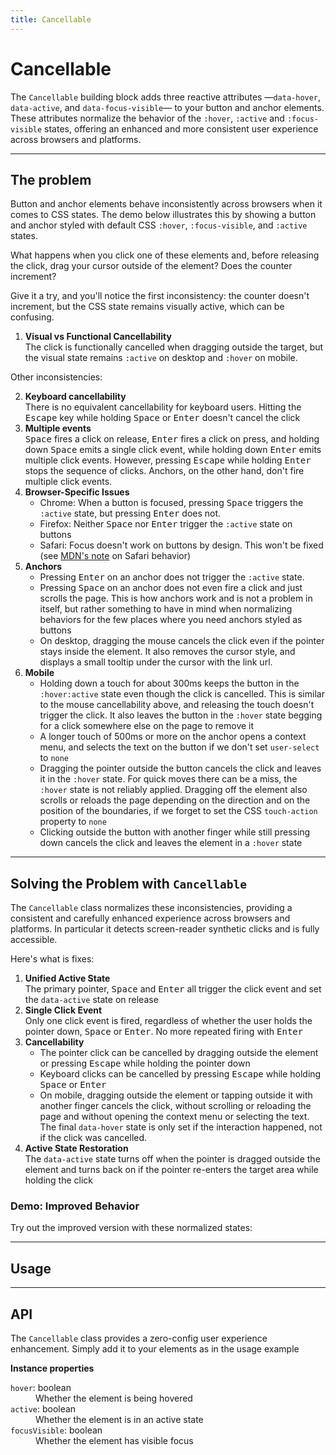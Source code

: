 ```yaml
---
title: Cancellable
---
```


<script lang="ts">
  import Demo from "$components/Demo.svelte";
  import Highlighter from "$components/Highlighter.svelte";
</script>

# Cancellable

The `Cancellable` building block adds three reactive attributes —<span class="whitespace-nowrap">`data-hover`</span>, <span class="whitespace-nowrap">`data-active`</span>, and <span class="whitespace-nowrap">`data-focus-visible`</span>— to your button and anchor elements. These attributes normalize the behavior of the `:hover`, `:active` and `:focus-visible` states, offering an enhanced and more consistent user experience across browsers and platforms.

---

## The problem

Button and anchor elements behave inconsistently across browsers when it comes to CSS states.
The demo below illustrates this by showing a button and anchor styled with default CSS `:hover`, `:focus-visible`, and `:active` states.

What happens when you click one of these elements and, before releasing the click, drag your cursor outside of the element? Does the counter increment?

Give it a try, and you'll notice the first inconsistency: the counter doesn't increment, but the CSS state remains visually active, which can be confusing.

1. **Visual vs Functional Cancellability** <br>
    The click is functionally cancelled when dragging outside the target, but the visual state remains `:active` on desktop and `:hover` on mobile.


<Demo file="./defaults.svelte" value="result" />

Other inconsistencies:

2. **Keyboard cancellability** <br>
  There is no equivalent cancellability for keyboard users. Hitting the <kbd>Escape</kbd> key while holding <kbd>Space</kbd> or <kbd>Enter</kbd> doesn't cancel the click
3. **Multiple events** <br>
  <kbd>Space</kbd> fires a click on release, <kbd>Enter</kbd> fires a click on press, and holding down <kbd>Space</kbd> emits a single click event, while holding down <kbd>Enter</kbd> emits multiple click events. However, pressing <kbd>Escape</kbd> while holding <kbd>Enter</kbd> stops the sequence of clicks. Anchors, on the other hand, don't fire multiple click events.
4. **Browser-Specific Issues** <br>
   - <span class="font-semibold">Chrome</span>: When a button is focused, pressing <kbd>Space</kbd> triggers the `:active` state, but pressing <kbd>Enter</kbd> does not.
   - <span class="font-semibold">Firefox</span>: Neither <kbd>Space</kbd> nor <kbd>Enter</kbd> trigger the `:active` state on buttons
   - <span class="font-semibold">Safari</span>: Focus doesn't work on buttons by design. This won't be fixed (see [MDN's note](https://developer.mozilla.org/en-US/docs/Web/HTML/Element/button#clicking_and_focus) on Safari behavior)
5. **Anchors** <br>
   - Pressing <kbd>Enter</kbd> on an anchor does not trigger the `:active` state.
   - Pressing <kbd>Space</kbd> on an anchor does not even fire a click and just scrolls the page. This is how anchors work and is not a problem in itself, but rather something to have in mind when normalizing behaviors for the few places where you need anchors styled as buttons
   - On desktop, dragging the mouse cancels the click even if the pointer stays inside the element. It also removes the cursor style, and displays a small tooltip under the cursor with the link url.
6. **Mobile** <br>
   - Holding down a touch for about 300ms keeps the button in the `:hover:active` state even though the click is cancelled. This is similar to the mouse cancellability above, and releasing the touch doesn't trigger the click. It also leaves the button in the `:hover` state begging for a click somewhere else on the page to remove it
   - A longer touch of 500ms or more on the anchor opens a context menu, and selects the text on the button if we don't set `user-select` to `none`
   - Dragging the pointer outside the button cancels the click and leaves it in the `:hover` state. For quick moves there can be a miss, the `:hover` state is not reliably applied. Dragging off the element also scrolls or reloads the page depending on the direction and on the position of the boundaries, if we forget to set the CSS `touch-action` property to `none`
   - Clicking outside the button with another finger while still pressing down cancels the click and leaves the element in a `:hover` state

---

## Solving the Problem with `Cancellable`

The `Cancellable` class normalizes these inconsistencies, providing a consistent and carefully enhanced experience across browsers and platforms. In particular it detects screen-reader synthetic clicks and is fully accessible.

Here's what is fixes:

1. **Unified Active State** <br>
The primary pointer, <kbd>Space</kbd> and <kbd>Enter</kbd> all trigger the click event and set the `data-active` state on release
1. **Single Click Event** <br>
Only one click event is fired, regardless of whether the user holds the pointer down, <kbd>Space</kbd> or <kbd>Enter</kbd>. No more repeated firing with <kbd>Enter</kbd>
1. **Cancellability**
   - The pointer click can be cancelled by dragging outside the element or pressing <kbd>Escape</kbd> while holding the pointer down
   - Keyboard clicks can be cancelled by pressing <kbd>Escape</kbd> while holding <kbd>Space</kbd> or <kbd>Enter</kbd>
   - On mobile, dragging outside the element or tapping outside it with another finger cancels the click, without scrolling or reloading the page and without opening the context menu or selecting the text. The final `data-hover` state is only set if the interaction happened, not if the click was cancelled.
2. **Active State Restoration** <br>
 The `data-active` state turns off when the pointer is dragged outside the element and turns back on if the pointer re-enters the target area while holding the click


### Demo: Improved Behavior

Try out the improved version with these normalized states:

<Demo file="./improved.svelte" value="result" />

---

## Usage

<Highlighter file="./usage.svelte" />

---

## API

The `Cancellable` class provides a zero-config user experience enhancement. Simply add it to your elements as in the usage example

**Instance properties**

<dl>
  <dt><code>hover</code>: <span class="font-mono">boolean</span></dt>
  <dd>Whether the element is being hovered</dd>

  <dt><code>active</code>: <span class="font-mono">boolean</span></dt>
  <dd>Whether the element is in an active state</dd>

  <dt><code>focusVisible</code>: <span class="font-mono">boolean</span></dt>
  <dd>Whether the element has visible focus</dd>
</dl>

